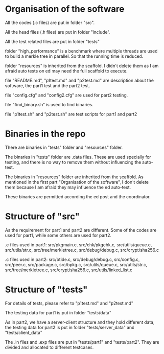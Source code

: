 # Organisation of the software
All the codes (.c files) are put in folder "src".

All the head files (.h files) are put in folder "include".

All the test related files are put in folder "tests"

folder "high_performance" is a benchmark where multiple threads are used to build a merkle tree in parallel. So that the running time is reduced.

folder "resources" is inherited from the scaffold. I didn't delete them as I am afraid auto tests on ed may need the full scaffold to execute.

file "README.md", "p1test.md" and "p2test.md" are description about the software, the part1 test and the part2 test.

file "config.cfg" and "config2.cfg" are used for part2 testing.

file "find_binary.sh" is used to find binaries.

file "p1test.sh" and "p2test.sh" are test scripts for part1 and part2

# Binaries in the repo
There are binaries in "tests" folder and "resources" folder.

The binaries in "tests" folder are .data files. These are used specially for testing, and there is no way to remove them without influencing the auto-test.

The binaries in "resources" folder are inherited from the scaffold. As mentioned in the first part "Organisation of the software", I don't delete them because I am afraid they may influence the ed auto-test.

These binaries are permitted according the ed post and the coordinator.

# Structure of "src"
As the requirement for part1 and part2 are different. Some of the codes are used for part1, while some others are used for part2.

.c files used in part1:
src/pkgmain.c, src/chk/pkgchk.c, src/utils/queue.c, src/utils/str.c, src/tree/merkletree.c, src/debug/debug.c, src/crypt/sha256.c

.c files used in part2:
src/btide.c, src/debug/debug.c, src/config.c, src/peer.c, src/package.c, src/bpkg.c, src/utils/queue.c, src/utils/str.c, src/tree/merkletree.c, src/crypt/sha256.c, src/utils/linked_list.c

# Structure of "tests"
For details of tests, please refer to "p1test.md" and "p2test.md"

The testing data for part1 is put in folder "tests/data"

As in part2, we have a server-client structure and they hold different data, the testing data for part2 is put in folder "tests/server_data" and "tests/client_data"

The .in files and .exp files are put in "tests/part1" and "tests/part2". They are divided and allocated to different testcases.
